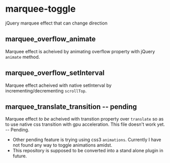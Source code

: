 # marquee-toggle
jQuery marquee effect that can change direction


## marquee_overflow_animate  
Marquee effect is acheived by animating overflow property with jQuery `animate` method.  

## marquee_overflow_setInterval  
Marquee effect acheived with native setInterval by incrementing/decrementing `scrollTop`.  

## marquee_translate_transition -- pending
Marquee effect _to be_ acheived with transtion property over `translate` so as to use native css transition with gpu acceleration. This file doesn't work yet. -- Pending.  

- Other pending feature is trying using css3 `animations`. Currently I have not found any way to toggle animations amidst. 
- This repository is supposed to be converted into a stand alone plugin in future.

